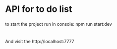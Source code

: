 # API for to do list

###
to start the project run in console:
npm run start:dev

#
And visit the http://localhost:7777
